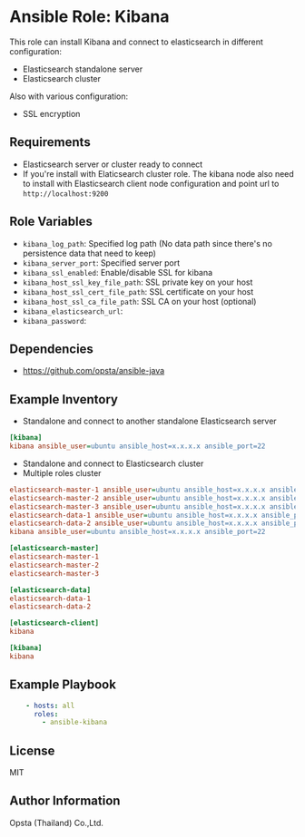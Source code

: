 # Ansible Role: Kibana

This role can install Kibana and connect to elasticsearch in different configuration:
- Elasticsearch standalone server
- Elasticsearch cluster

Also with various configuration:
- SSL encryption

## Requirements

- Elasticsearch server or cluster ready to connect
- If you're install with Elaticsearch cluster role. The kibana node also need to install with Elasticsearch client node configuration and point url to `http://localhost:9200`

## Role Variables

- `kibana_log_path`: Specified log path (No data path since there's no persistence data that need to keep)
- `kibana_server_port`: Specified server port
- `kibana_ssl_enabled`: Enable/disable SSL for kibana
- `kibana_host_ssl_key_file_path`: SSL private key on your host
- `kibana_host_ssl_cert_file_path`: SSL certificate on your host
- `kibana_host_ssl_ca_file_path`: SSL CA on your host (optional)
- `kibana_elasticsearch_url`: 
- `kibana_password`: 

## Dependencies

- https://github.com/opsta/ansible-java

## Example Inventory

- Standalone and connect to another standalone Elasticsearch server
```ini
[kibana]
kibana ansible_user=ubuntu ansible_host=x.x.x.x ansible_port=22
```

- Standalone and connect to Elasticsearch cluster
- Multiple roles cluster
```ini
elasticsearch-master-1 ansible_user=ubuntu ansible_host=x.x.x.x ansible_port=22
elasticsearch-master-2 ansible_user=ubuntu ansible_host=x.x.x.x ansible_port=22
elasticsearch-master-3 ansible_user=ubuntu ansible_host=x.x.x.x ansible_port=22
elasticsearch-data-1 ansible_user=ubuntu ansible_host=x.x.x.x ansible_port=22
elasticsearch-data-2 ansible_user=ubuntu ansible_host=x.x.x.x ansible_port=22
kibana ansible_user=ubuntu ansible_host=x.x.x.x ansible_port=22

[elasticsearch-master]
elasticsearch-master-1
elasticsearch-master-2
elasticsearch-master-3

[elasticsearch-data]
elasticsearch-data-1
elasticsearch-data-2

[elasticsearch-client]
kibana

[kibana]
kibana
```

## Example Playbook

```yaml
    - hosts: all
      roles:
        - ansible-kibana
```

## License

MIT

## Author Information

Opsta (Thailand) Co.,Ltd.

